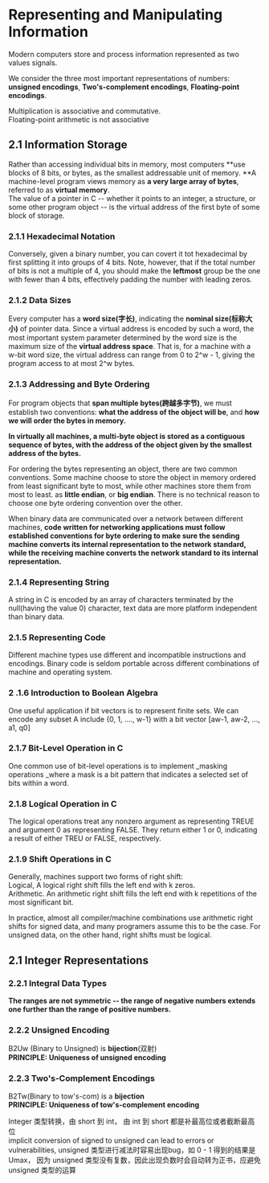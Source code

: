 # Representing and Manipulating Information

Modern computers store and process information represented as two values signals.&#x20;

We consider the three most important representations of numbers: **unsigned encodings**, **Two's-complement encodings**, **Floating-point encodings**.

Multiplication is associative and commutative.\
Floating-point arithmetic is not associative

## 2.1 Information Storage

Rather than accessing individual bits in memory, most computers **use blocks of 8 bits, or bytes, as the smallest addressable unit of memory. **A machine-level program views memory as **a very large array of bytes**, referred to as **virtual memory**.\
The value of a pointer in C -- whether it points to an integer, a structure, or some other program object -- is the virtual address of the first byte of some block of storage.

### 2.1.1 Hexadecimal Notation

Conversely, given a binary number, you can covert it tot hexadecimal by first splitting it into groups of 4 bits. Note, however, that if the total number of bits is not a multiple of 4, you should make the **leftmost** group be the one with fewer than 4 bits, effectively  padding the number with leading zeros.

### 2.1.2 Data Sizes

Every computer has a **word size(字长)**, indicating the **nominal size(标称大小)** of pointer data. Since a virtual address is encoded by such  a word, the most important system parameter determined by the word size is the maximum size of the **virtual address space**. That is, for a machine with a w-bit word size, the virtual address can range from 0 to 2^w - 1, giving the program access to at most 2^w bytes.

### 2.1.3 Addressing and Byte Ordering

For program objects that **span multiple bytes(跨越多字节)**, we must establish two conventions: **what the address of the object will be**, and **how we will order the bytes in memory.**

**In virtually all machines, a multi-byte object is stored as a contiguous sequence of bytes, with the address of the object given by the smallest address of the bytes.**

For ordering the bytes representing an object, there are two common conventions. Some machine choose to store the object in memory ordered from least significant byte to most, while other machines store them from most to least. as **little endian**, or **big endian**. There is no technical reason to choose one byte ordering convention over the other.

When binary data are communicated over a network between different machines, **code written for networking applications must follow established conventions for byte ordering to make sure the sending machine converts its internal representation to the network standard, while the receiving machine converts the network standard to its internal representation.**

### 2.1.4 Representing String

A string in C is encoded by an array of characters terminated by the null(having the value 0) character, text data are more platform independent than binary data.

### 2.1.5 Representing Code

Different machine types use different and incompatible instructions and encodings. Binary code is seldom portable across different combinations of machine and operating system.

### 2 .1.6 Introduction to Boolean Algebra

One useful application if bit vectors is to represent finite sets. We can encode any subset A include {0, 1, ...., w-1} with a bit vector \[aw-1, aw-2, ..., a1, q0]

### 2.1.7 Bit-Level Operation in C

One common use of bit-level operations is to implement _masking operations _where a mask is a bit pattern that indicates a selected set of bits within a word.

### 2.1.8 Logical Operation in C

The logical operations treat any nonzero argument as representing TREUE and argument 0 as representing FALSE. They return either 1 or 0, indicating a result of either TREU or FALSE, respectively.

### 2.1.9 Shift Operations in C

Generally, machines support two forms of right shift:\
Logical, A logical right shift fills the left end with k zeros.\
Arithmetic. An arithmetic right shift fills the left end with k repetitions of the most significant bit.

In practice, almost all compiler/machine combinations use arithmetic right shifts for signed data, and many programers assume this to be the case.  For unsigned data, on the other hand, right shifts must be logical.

## 2.1 Integer Representations

### 2.2.1 Integral Data Types

**The ranges are not symmetric -- the range of negative numbers extends one further than the range of positive numbers.**

### 2.2.2 Unsigned Encoding

B2Uw (Binary to Unsigned) is **bijection**(双射)\
**PRINCIPLE: Uniqueness of unsigned encoding**

### 2.2.3 Two's-Complement Encodings

B2Tw(Binary to tow's-com) is a **bijection**\
**PRINCIPLE: Uniqueness of tow's-complement encoding**

Integer 类型转换，由 short 到 int， 由 int 到 short 都是补最高位或者截断最高位 \
implicit conversion of signed to unsigned can lead to errors or vulnerabilities, unsigned 类型进行减法时容易出现bug，如 0 - 1 得到的结果是 Umax， 因为 unsigned 类型没有复数，因此出现负数时会自动转为正书，应避免 unsigned 类型的运算
